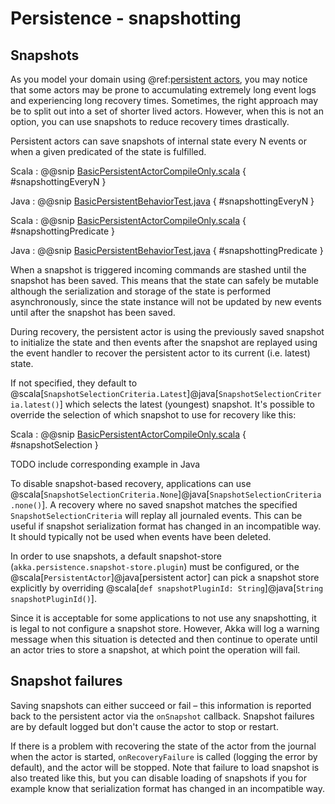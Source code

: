 # Persistence - snapshotting

## Snapshots

As you model your domain using @ref:[persistent actors](persistence.md), you may notice that some actors may be
prone to accumulating extremely long event logs and experiencing long recovery times. Sometimes, the right approach
may be to split out into a set of shorter lived actors. However, when this is not an option, you can use snapshots
to reduce recovery times drastically.

Persistent actors can save snapshots of internal state every N events or when a given predicated of the state
is fulfilled.

Scala
:  @@snip [BasicPersistentActorCompileOnly.scala](/akka-persistence-typed/src/test/scala/docs/akka/persistence/typed/BasicPersistentBehaviorCompileOnly.scala) { #snapshottingEveryN }

Java
:  @@snip [BasicPersistentBehaviorTest.java](/akka-persistence-typed/src/test/java/jdocs/akka/persistence/typed/BasicPersistentBehaviorTest.java) { #snapshottingEveryN }


Scala
:  @@snip [BasicPersistentActorCompileOnly.scala](/akka-persistence-typed/src/test/scala/docs/akka/persistence/typed/BasicPersistentBehaviorCompileOnly.scala) { #snapshottingPredicate }

Java
:  @@snip [BasicPersistentBehaviorTest.java](/akka-persistence-typed/src/test/java/jdocs/akka/persistence/typed/BasicPersistentBehaviorTest.java) { #snapshottingPredicate }

When a snapshot is triggered incoming commands are stashed until the snapshot has been saved. This means that
the state can safely be mutable although the serialization and storage of the state is performed asynchronously,
since the state instance will not be updated by new events until after the snapshot has been saved.

During recovery, the persistent actor is using the previously saved snapshot to initialize the state and then events
after the snapshot are replayed using the event handler to recover the persistent actor to its current (i.e. latest)
state.

If not specified, they default to @scala[`SnapshotSelectionCriteria.Latest`]@java[`SnapshotSelectionCriteria.latest()`]
which selects the latest (youngest) snapshot. It's possible to override the selection of which snapshot to use for
recovery like this:

Scala
:  @@snip [BasicPersistentActorCompileOnly.scala](/akka-persistence-typed/src/test/scala/docs/akka/persistence/typed/BasicPersistentBehaviorCompileOnly.scala) { #snapshotSelection }

TODO include corresponding example in Java

To disable snapshot-based recovery, applications can use @scala[`SnapshotSelectionCriteria.None`]@java[`SnapshotSelectionCriteria.none()`].
A recovery where no saved snapshot matches the specified `SnapshotSelectionCriteria` will replay all journaled
events. This can be useful if snapshot serialization format has changed in an incompatible way. It should typically
not be used when events have been deleted.

In order to use snapshots, a default snapshot-store (`akka.persistence.snapshot-store.plugin`) must be configured,
or the @scala[`PersistentActor`]@java[persistent actor] can pick a snapshot store explicitly by overriding @scala[`def snapshotPluginId: String`]@java[`String snapshotPluginId()`].

Since it is acceptable for some applications to not use any snapshotting, it is legal to not configure a snapshot store.
However, Akka will log a warning message when this situation is detected and then continue to operate until
an actor tries to store a snapshot, at which point the operation will fail.

## Snapshot failures

Saving snapshots can either succeed or fail – this information is reported back to the persistent actor via
the `onSnapshot` callback. Snapshot failures are by default logged but don't cause the actor to stop or
restart.

If there is a problem with recovering the state of the actor from the journal when the actor is
started, `onRecoveryFailure` is called (logging the error by default), and the actor will be stopped.
Note that failure to load snapshot is also treated like this, but you can disable loading of snapshots
if you for example know that serialization format has changed in an incompatible way.
